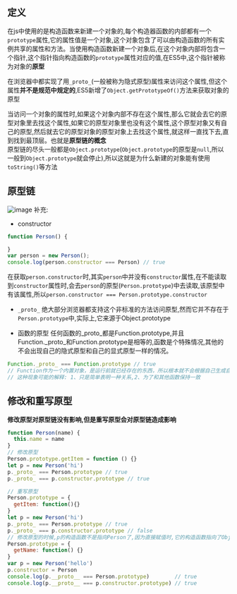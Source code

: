 ## 定义

在js中使用的是构造函数来新建一个对象的,每个构造器函数的内部都有一个`prototype`属性,它的属性值是一个对象,这个对象包含了可以由构造函数的所有实例共享的属性和方法。当使用构造函数新建一个对象后,在这个对象内部将包含一个指针,这个指针指向构造函数的`prototype`属性对应的值,在ES5中,这个指针被称为对象的**原型**  

在浏览器中都实现了用`_proto_`(一般被称为隐式原型)属性来访问这个属性,但这个属性**并不是规范中规定的**,ES5新增了`Object.getPrototypeOf()`方法来获取对象的原型

当访问一个对象的属性时,如果这个对象内部不存在这个属性,那么它就会去它的原型对象里去找这个属性,如果它的原型对象里也没有这个属性,这个原型对象又有自己的原型,然后就去它的原型对象的原型对象上去找这个属性,就这样一直找下去,直到找到最顶层。也就是**原型链的概念**  
原型链的尽头一般都是`Object.prototype`(`Object.prototype`的原型是`null`,所以一般到`Object.prototype`就会停止),所以这就是为什么新建的对象能有使用`toString()`等方法
## 原型链
![image](https://cdn.nlark.com/yuque/0/2021/png/1500604/1615475711487-c474af95-b5e0-4778-a90b-9484208d724d.png)
补充:
- constructor
```js
function Person() {

}
var person = new Person();
console.log(person.constructor === Person) // true
```
在获取`person.constructor`时,其实`person`中并没有`constructor`属性,在不能读取到`constructor`属性时,会去`person`的原型(`Person.prototype`)中去读取,该原型中有该属性,所以`person.constructor === Person.prototype.constructor`
- `_proto_`
绝大部分浏览器都支持这个非标准的方法访问原型,然而它并不存在于`Person.prototype`中,实际上,它来源于Object.prototype

- 函数的原型
任何函数的_proto_都是Function.prototype,并且Function._proto_和Function.prototype是相等的,函数是个特殊情况,其他的不会出现自己的隐式原型和自己的显式原型一样的情况。
```js
Function._proto_ === Function.prototype // true
// Function作为一个内置对象，是运行前就已经存在的东西，所以根本就不会根据自己生成自己
// 这种现象可能的解释: 1、只是简单表明一种关系,2、为了和其他函数保持一致
```
## 修改和重写原型
**修改原型对原型链没有影响,但是重写原型会对原型链造成影响**
```js
function Person(name) {
  this.name = name
}
// 修改原型
Person.prototype.getItem = function () {}
let p = new Person('hi')
p._proto_ === Person.prototype // true
p._proto_ === p.constructor.prototype // true

// 重写原型
Person.prototype = {
  getItem: function(){}
}
let p = new Person('hi')
p._proto_ === Person.prototype // true
p._proto_ === p.constructor.prototype // false
// 修改原型的时候,p的构造函数不是指向Person了,因为直接赋值时,它的构造函数指向了Object,所以此时`p.constructor === Object`,而不是`p.constructor === Person`,要想成立,就得再指回来
Person.prototype = {
  getName: function() {}
}
var p = new Person('hello')
p.constructor = Person
console.log(p.__proto__ === Person.prototype)        // true
console.log(p.__proto__ === p.constructor.prototype) // true
```